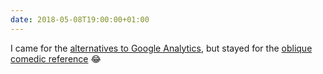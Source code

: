 ```yaml
---
date: 2018-05-08T19:00:00+01:00
---
```


I came for the [alternatives to Google Analytics](https://adactio.com/journal/13853), but stayed for the [oblique comedic reference](https://www.youtube.com/watch?v=IzdI_PecYx0) 😂
